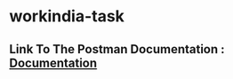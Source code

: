 # workindia-task

## Link To The Postman Documentation : [Documentation](https://documenter.getpostman.com/view/18563762/2s9YC4WZ6z)
